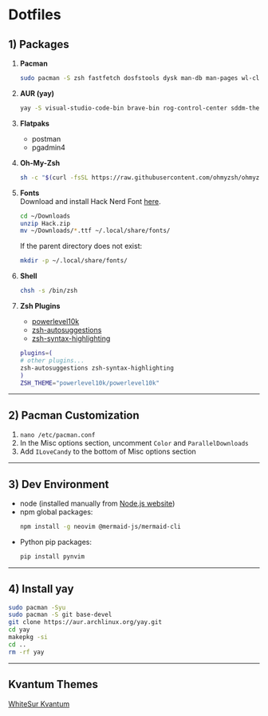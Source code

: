 # Dotfiles  

## 1) Packages  

1. **Pacman**  
   ```sh
   sudo pacman -S zsh fastfetch dosfstools dysk man-db man-pages wl-clipboard swaync rofi-wayland htop nerd-fonts unzip waybar libsecret qt5-wayland qt6-wayland celluloid gnome-keyring libgnome-keyring vim nwg-look hyprland hyprpaper hypridle hyprlock kvantum nerd-fonts steam gamescope discord libreoffice-still nautilus wlsunset adwaita-icon-theme gnome-themes-extra wofi kitty ghostty acpi imagemagick ghostscript tectonic
   ```  

2. **AUR (yay)**  
   ```sh
   yay -S visual-studio-code-bin brave-bin rog-control-center sddm-theme-tokyo-night-git
   ```  

3. **Flatpaks**  
   - postman  
   - pgadmin4  

4. **Oh-My-Zsh**  
   ```sh
   sh -c "$(curl -fsSL https://raw.githubusercontent.com/ohmyzsh/ohmyzsh/master/tools/install.sh)"
   ```  

5. **Fonts**  
Download and install Hack Nerd Font [here](https://www.nerdfonts.com/font-downloads).  
   ```sh
   cd ~/Downloads
   unzip Hack.zip
   mv ~/Downloads/*.ttf ~/.local/share/fonts/
   ```  
   If the parent directory does not exist:  
   ```sh
   mkdir -p ~/.local/share/fonts/
   ```  

6. **Shell**  
   ```sh
   chsh -s /bin/zsh
   ```  

7. **Zsh Plugins**  
   - [powerlevel10k](https://github.com/romkatv/powerlevel10k?tab=readme-ov-file#installation)  
   - [zsh-autosuggestions](https://github.com/zsh-users/zsh-autosuggestions/blob/master/INSTALL.md)  
   - [zsh-syntax-highlighting](https://github.com/zsh-users/zsh-syntax-highlighting/blob/master/INSTALL.md)  

   ```sh
   plugins=( 
   # other plugins...
   zsh-autosuggestions zsh-syntax-highlighting
   )
   ZSH_THEME="powerlevel10k/powerlevel10k"
   ```  

---

## 2) Pacman Customization  
1. `nano /etc/pacman.conf`  
2. In the Misc options section, uncomment `Color` and `ParallelDownloads`  
3. Add `ILoveCandy` to the bottom of Misc options section  

---

## 3) Dev Environment  
- node (installed manually from [Node.js website](https://nodejs.org/))  
- npm global packages:  
  ```sh
  npm install -g neovim @mermaid-js/mermaid-cli
  ```  
- Python pip packages:  
  ```sh
  pip install pynvim
  ```  

---

## 4) Install yay  
```sh
sudo pacman -Syu
sudo pacman -S git base-devel
git clone https://aur.archlinux.org/yay.git
cd yay
makepkg -si
cd ..
rm -rf yay
```  

---

## Kvantum Themes  
[WhiteSur Kvantum](https://store.kde.org/p/1398841)  

